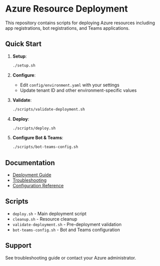 # Azure Resource Deployment

This repository contains scripts for deploying Azure resources including app registrations, bot registrations, and Teams applications.

## Quick Start

1. **Setup**:
   ```bash
   ./setup.sh
   ```

2. **Configure**:
   - Edit `config/environment.yaml` with your settings
   - Update tenant ID and other environment-specific values

3. **Validate**:
   ```bash
   ./scripts/validate-deployment.sh
   ```

4. **Deploy**:
   ```bash
   ./scripts/deploy.sh
   ```

5. **Configure Bot & Teams**:
   ```bash
   ./scripts/bot-teams-config.sh
   ```

## Documentation

- [Deployment Guide](docs/DEPLOYMENT.md)
- [Troubleshooting](docs/TROUBLESHOOTING.md)
- [Configuration Reference](docs/CONFIGURATION.md)

## Scripts

- `deploy.sh` - Main deployment script
- `cleanup.sh` - Resource cleanup
- `validate-deployment.sh` - Pre-deployment validation
- `bot-teams-config.sh` - Bot and Teams configuration

## Support

See troubleshooting guide or contact your Azure administrator.
